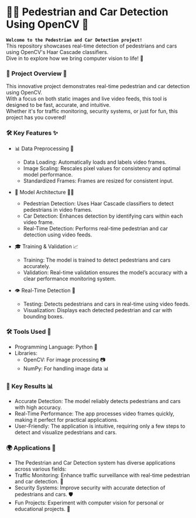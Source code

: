 # 🚶‍♂️ Pedestrian and Car Detection Using OpenCV 🚗 <br>
**`Welcome to the Pedestrian and Car Detection project!`** <br>
This repository showcases real-time detection of pedestrians and cars using OpenCV's Haar Cascade classifiers. <br>
Dive in to explore how we bring computer vision to life! 🌟 <br>

### 🚀 Project Overview 🧠 <br>
This innovative project demonstrates real-time pedestrian and car detection using OpenCV. <br>
With a focus on both static images and live video feeds, this tool is designed to be fast, accurate, and intuitive. <br>
Whether it's for traffic monitoring, security systems, or just for fun, this project has you covered! <br>

### 🛠️ Key Features ✨ <br>

* 📊 Data Preprocessing 📸 <br>
  * Data Loading: Automatically loads and labels video frames. <br>
  * Image Scaling: Rescales pixel values for consistency and optimal model performance. <br>
  * Standardized Frames: Frames are resized for consistent input. <br>

* 🔧 Model Architecture 🧑‍💻 <br>
  * Pedestrian Detection: Uses Haar Cascade classifiers to detect pedestrians in video frames. <br>
  * Car Detection: Enhances detection by identifying cars within each video frame. <br>
  * Real-Time Detection: Performs real-time pedestrian and car detection using video feeds. <br>

* 🎓 Training & Validation 📈 <br>
  * Training: The model is trained to detect pedestrians and cars accurately. <br>
  * Validation: Real-time validation ensures the model’s accuracy with a clear performance monitoring system. <br>

* 👁️ Real-Time Detection 💬 <br>
  * Testing: Detects pedestrians and cars in real-time using video feeds. <br>
  * Visualization: Displays each detected pedestrian and car with bounding boxes. <br>
  
### 🛠️ Tools Used 🧰 <br>

* Programming Language: Python 🐍 <br>
* Libraries: <br>
  * OpenCV: For image processing 📷 <br>
  * NumPy: For handling image data 📊 <br>

### 🎯 Key Results 📊 <br>

* Accurate Detection: The model reliably detects pedestrians and cars with high accuracy. <br>
* Real-Time Performance: The app processes video frames quickly, making it perfect for practical applications. <br>
* User-Friendly: The application is intuitive, requiring only a few steps to detect and visualize pedestrians and cars. <br>

### 🌍 Applications 🚀 <br>

* The Pedestrian and Car Detection system has diverse applications across various fields: <br>
* Traffic Monitoring: Enhance traffic surveillance with real-time pedestrian and car detection. 🚦 <br>
* Security Systems: Improve security with accurate detection of pedestrians and cars. 🛡️ <br>
* Fun Projects: Experiment with computer vision for personal or educational projects. 🎉 <br>
